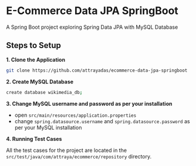 # E-Commerce Data JPA SpringBoot
A Spring Boot project exploring Spring Data JPA with MySQL Database

## Steps to Setup

**1. Clone the Application**

```bash
git clone https://github.com/attrayadas/ecommerce-data-jpa-springboot
```

**2. Create MySQL Database**

```bash
create database wikimedia_db;
```

**3. Change MySQL username and password as per your installation**

+ open `src/main/resources/application.properties`
+ change `spring.datasource.username` and `spring.datasource.password` as per your MySQL installation

**4. Running Test Cases**

All the test cases for the project are located in the `src/test/java/com/attraya/ecommerce/repository` directory.
